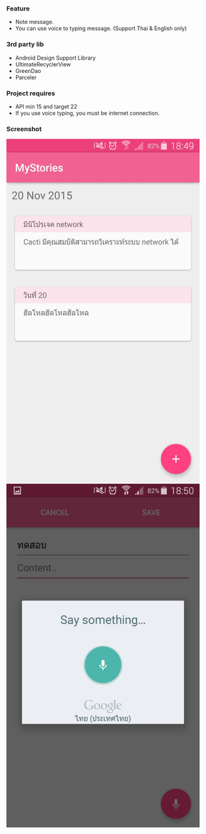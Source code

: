 ### Feature
- Note message.
- You can use voice to typing message. (Support Thai & English only)

### 3rd party lib
- Android Design Support Library
- UltimateRecyclerView
- GreenDao
- Parceler

### Project requires
- API min 15 and target 22
- If you use voice typing, you must be internet connection.

### Screenshot
![Alt text](https://raw.githubusercontent.com/w33vit/MyStories/master/ss1.jpg)
![Alt text](https://raw.githubusercontent.com/w33vit/MyStories/master/ss2.jpg)
